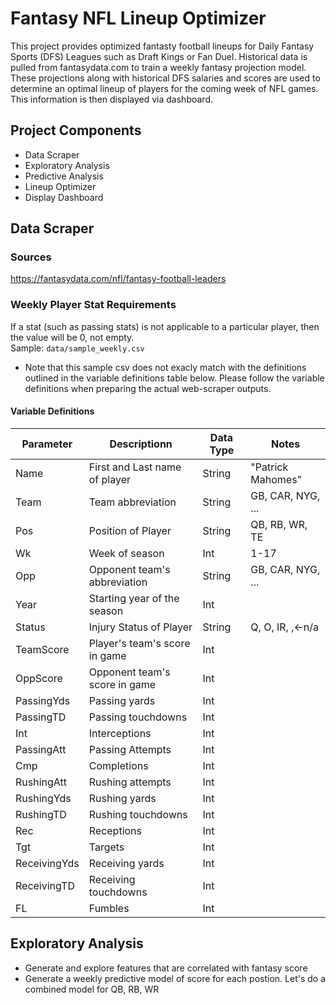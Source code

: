 # Fantasy NFL Lineup Optimizer

This project provides optimized fantasty football lineups for Daily Fantasy Sports (DFS) Leagues such as Draft Kings or Fan Duel. Historical data is pulled from fantasydata.com to train a weekly fantasy projection model. These projections along with historical DFS salaries and scores are used to determine an optimal lineup of players for the coming week of NFL games. This information is then displayed via dashboard.

## Project Components

- Data Scraper
- Exploratory Analysis
- Predictive Analysis
- Lineup Optimizer
- Display Dashboard

## Data Scraper 

### Sources
https://fantasydata.com/nfl/fantasy-football-leaders

### Weekly Player Stat Requirements 
If a stat (such as passing stats) is not applicable to a particular player, then the value will be 0, not empty. <br>
Sample: `data/sample_weekly.csv` 
- Note that this sample csv does not exacly match with the definitions outlined in the variable definitions table below. Please follow the variable definitions when preparing the actual web-scraper outputs. 

#### Variable Definitions
| Parameter             | Descriptionn                  | Data Type | Notes              |
|-----------------------|-------------------------------|-----------|--------------------|
| Name                  | First and Last name of player | String    | "Patrick Mahomes"  |
| Team                  | Team abbreviation             | String    | GB, CAR, NYG, ...  |
| Pos                   | Position of Player            | String    | QB, RB, WR, TE     |
| Wk                    | Week of season                | Int       | 1-17               | 
| Opp                   | Opponent team's abbreviation  | String    | GB, CAR, NYG, ...  |
| Year                  | Starting year of the season   | Int       |                    |
| Status                | Injury Status of Player       | String    | Q, O, IR, ,<-n/a   |
| TeamScore             | Player's team's score in game | Int       |                    |
| OppScore              | Opponent team's score in game | Int       |                    | 
| PassingYds            | Passing yards                 | Int       |                    |
| PassingTD             | Passing touchdowns            | Int       |                    |
| Int                   | Interceptions                 | Int       |                    |
| PassingAtt            | Passing Attempts              | Int       |                    |
| Cmp                   | Completions                   | Int       |                    |
| RushingAtt            | Rushing attempts              | Int       |                    |
| RushingYds            | Rushing yards                 | Int       |                    |
| RushingTD             | Rushing touchdowns            | Int       |                    |
| Rec                   | Receptions                    | Int       |                    |
| Tgt                   | Targets                       | Int       |                    |
| ReceivingYds          | Receiving yards               | Int       |                    |
| ReceivingTD           | Receiving touchdowns          | Int       |                    |
| FL                    | Fumbles                       | Int       |                    |

## Exploratory Analysis
- Generate and explore features that are correlated with fantasy score
- Generate a weekly predictive model of score for each postion. Let's do a combined model for QB, RB, WR 



